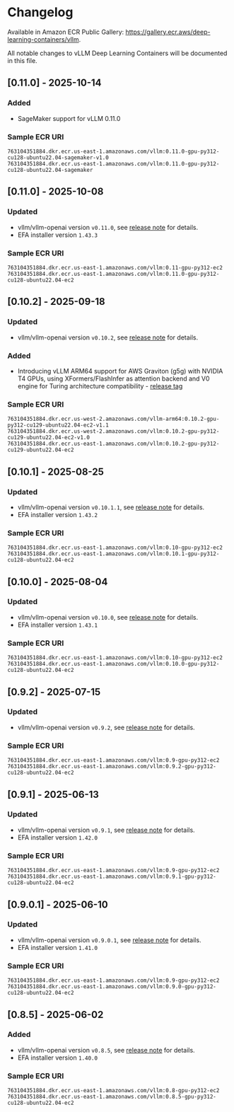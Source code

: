 # Changelog

Available in Amazon ECR Public Gallery: https://gallery.ecr.aws/deep-learning-containers/vllm.

All notable changes to vLLM Deep Learning Containers will be documented in this file. 

## [0.11.0] - 2025-10-14
### Added
- SageMaker support for vLLM 0.11.0

### Sample ECR URI
```
763104351884.dkr.ecr.us-east-1.amazonaws.com/vllm:0.11.0-gpu-py312-cu128-ubuntu22.04-sagemaker-v1.0
763104351884.dkr.ecr.us-east-1.amazonaws.com/vllm:0.11.0-gpu-py312-cu128-ubuntu22.04-sagemaker
```

## [0.11.0] - 2025-10-08
### Updated
- vllm/vllm-openai version `v0.11.0`, see [release note](https://github.com/vllm-project/vllm/releases/tag/v0.11.0) for details.
- EFA installer version `1.43.3`


### Sample ECR URI
```
763104351884.dkr.ecr.us-east-1.amazonaws.com/vllm:0.11-gpu-py312-ec2
763104351884.dkr.ecr.us-east-1.amazonaws.com/vllm:0.11.0-gpu-py312-cu128-ubuntu22.04-ec2
```

## [0.10.2] - 2025-09-18
### Updated
- vllm/vllm-openai version `v0.10.2`, see [release note](https://github.com/vllm-project/vllm/releases/tag/v0.10.2) for details.

### Added
- Introducing vLLM ARM64 support for AWS Graviton (g5g) with NVIDIA T4 GPUs, using XFormers/FlashInfer as attention backend and V0 engine for Turing architecture compatibility - [release tag](https://github.com/aws/deep-learning-containers/releases/tag/v1.1-vllm-arm64-ec2-0.10.2-gpu-py312)

### Sample ECR URI
```
763104351884.dkr.ecr.us-west-2.amazonaws.com/vllm-arm64:0.10.2-gpu-py312-cu129-ubuntu22.04-ec2-v1.1 
763104351884.dkr.ecr.us-west-2.amazonaws.com/vllm:0.10.2-gpu-py312-cu129-ubuntu22.04-ec2-v1.0 
763104351884.dkr.ecr.us-east-1.amazonaws.com/vllm:0.10.2-gpu-py312-cu129-ubuntu22.04-ec2
```

## [0.10.1] - 2025-08-25
### Updated
- vllm/vllm-openai version `v0.10.1.1`, see [release note](https://github.com/vllm-project/vllm/releases/tag/v0.10.1.1) for details.
- EFA installer version `1.43.2`
### Sample ECR URI
```
763104351884.dkr.ecr.us-east-1.amazonaws.com/vllm:0.10-gpu-py312-ec2
763104351884.dkr.ecr.us-east-1.amazonaws.com/vllm:0.10.1-gpu-py312-cu128-ubuntu22.04-ec2
```

## [0.10.0] - 2025-08-04
### Updated
- vllm/vllm-openai version `v0.10.0`, see [release note](https://github.com/vllm-project/vllm/releases/tag/v0.10.0) for details.
- EFA installer version `1.43.1`
### Sample ECR URI
```
763104351884.dkr.ecr.us-east-1.amazonaws.com/vllm:0.10-gpu-py312-ec2
763104351884.dkr.ecr.us-east-1.amazonaws.com/vllm:0.10.0-gpu-py312-cu128-ubuntu22.04-ec2
```

## [0.9.2] - 2025-07-15
### Updated
- vllm/vllm-openai version `v0.9.2`, see [release note](https://github.com/vllm-project/vllm/releases/tag/v0.9.2) for details.
### Sample ECR URI
```
763104351884.dkr.ecr.us-east-1.amazonaws.com/vllm:0.9-gpu-py312-ec2
763104351884.dkr.ecr.us-east-1.amazonaws.com/vllm:0.9.2-gpu-py312-cu128-ubuntu22.04-ec2
```

## [0.9.1] - 2025-06-13
### Updated
- vllm/vllm-openai version `v0.9.1`, see [release note](https://github.com/vllm-project/vllm/releases/tag/v0.9.1) for details.
- EFA installer version `1.42.0`
### Sample ECR URI
```
763104351884.dkr.ecr.us-east-1.amazonaws.com/vllm:0.9-gpu-py312-ec2
763104351884.dkr.ecr.us-east-1.amazonaws.com/vllm:0.9.1-gpu-py312-cu128-ubuntu22.04-ec2
```


## [0.9.0.1] - 2025-06-10
### Updated
- vllm/vllm-openai version `v0.9.0.1`, see [release note](https://github.com/vllm-project/vllm/releases/tag/v0.9.0.1) for details.
- EFA installer version `1.41.0`
### Sample ECR URI
```
763104351884.dkr.ecr.us-east-1.amazonaws.com/vllm:0.9-gpu-py312-ec2
763104351884.dkr.ecr.us-east-1.amazonaws.com/vllm:0.9.0-gpu-py312-cu128-ubuntu22.04-ec2
```

## [0.8.5] - 2025-06-02

### Added
- vllm/vllm-openai version `v0.8.5`, see [release note](https://github.com/vllm-project/vllm/releases/tag/v0.8.5) for details.
- EFA installer version `1.40.0`
### Sample ECR URI
```
763104351884.dkr.ecr.us-east-1.amazonaws.com/vllm:0.8-gpu-py312-ec2
763104351884.dkr.ecr.us-east-1.amazonaws.com/vllm:0.8.5-gpu-py312-cu128-ubuntu22.04-ec2
```